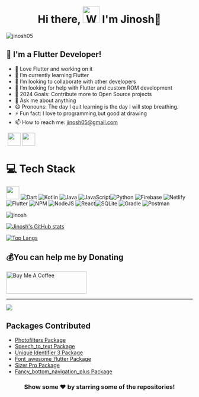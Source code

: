 <h1 align="center">  Hi there, <img src="https://raw.githubusercontent.com/nixin72/nixin72/master/wave.gif" 
         alt="Waving hand animated gif"
         height="45"
         width="45" /> I'm Jinosh👋</h1>

<p align="left"> <img src="https://komarev.com/ghpvc/?username=jinosh05&label=Views&color=blue&style=plastic&style=for-the-badge" alt="jinosh05" /> </p>

## 💫 I'm a Flutter Developer!

- 🔭 Love Flutter and working on it
- 🌱 I’m currently learning Flutter
- 👯 I’m looking to collaborate with other developers
- 🤔 I’m looking for help with Flutter and custom ROM development 
- 🥅 2024 Goals: Contribute more to Open Source projects
- 💬 Ask me about anything
- 😄 Pronouns: The day I quit learning is the day I will stop breathing.
- ⚡ Fun fact: I love to programming,but good at drawing
- 📫 How to reach me: jinosh05@gmail.com

 <a href="https://www.linkedin.com/in/jinosh/"><img src="https://img.shields.io/badge/linkedin-%230077B5.svg?&style=for-the-badge&logo=linkedin&logoColor=white" height=35></a> <a href="https://www.instagram.com/jinoshprabhuraj/"><img src="https://img.shields.io/badge/instagram-%23E4405F.svg?&style=for-the-badge&logo=instagram&logoColor=white" height=35></a> 


# 💻 Tech Stack
<img src="https://upload.wikimedia.org/wikipedia/commons/1/18/ISO_C%2B%2B_Logo.svg" height=35>  ![Dart](https://img.shields.io/badge/dart-%230175C2.svg?style=for-the-badge&logo=dart&logoColor=white) ![Kotlin](https://img.shields.io/badge/kotlin-%230095D5.svg?style=for-the-badge&logo=kotlin&logoColor=white) ![Java](https://img.shields.io/badge/java-%23ED8B00.svg?style=for-the-badge&logo=java&logoColor=white) ![JavaScript](https://img.shields.io/badge/javascript-%23323330.svg?style=for-the-badge&logo=javascript&logoColor=%23F7DF1E)![Python](https://img.shields.io/badge/python-3670A0?style=for-the-badge&logo=python&logoColor=ffdd54) ![Firebase](https://img.shields.io/badge/firebase-%23039BE5.svg?style=for-the-badge&logo=firebase) ![Netlify](https://img.shields.io/badge/netlify-%23000000.svg?style=for-the-badge&logo=netlify&logoColor=#00C7B7) ![Flutter](https://img.shields.io/badge/Flutter-%2302569B.svg?style=for-the-badge&logo=Flutter&logoColor=white) ![NPM](https://img.shields.io/badge/NPM-%23000000.svg?style=for-the-badge&logo=npm&logoColor=white) ![NodeJS](https://img.shields.io/badge/node.js-6DA55F?style=for-the-badge&logo=node.js&logoColor=white) ![React](https://img.shields.io/badge/react-%2320232a.svg?style=for-the-badge&logo=react&logoColor=%2361DAFB)![SQLite](https://img.shields.io/badge/sqlite-%2307405e.svg?style=for-the-badge&logo=sqlite&logoColor=white) ![Gradle](https://img.shields.io/badge/Gradle-02303A.svg?style=for-the-badge&logo=Gradle&logoColor=white) ![Postman](https://img.shields.io/badge/Postman-FF6C37?style=for-the-badge&logo=postman&logoColor=white)



<p><img align="center" src="https://github-readme-streak-stats.herokuapp.com/?user=jinosh05&" alt="jinosh" /></p>


[![Jinosh's GitHub stats](https://github-readme-stats.vercel.app/api?username=jinosh05&show_icons=true&count_private=true&theme=radical)](https://github.com/anuraghazra/github-readme-stats)

[![Top Langs](https://github-readme-stats.vercel.app/api/top-langs/?username=jinosh05)](https://github.com/anuraghazra/github-readme-stats)

## 💰You can help me by Donating 

<a href="https://www.buymeacoffee.com/jinosh" target="_blank"><img src="https://cdn.buymeacoffee.com/buttons/v2/default-yellow.png" alt="Buy Me A Coffee" style="height: 60px !important;width: 217px !important;" ></a>

---
[![](https://visitcount.itsvg.in/api?id=jinosh05&icon=0&color=1)](https://visitcount.itsvg.in)


## Packages Contributed

- [Photofilters Package](https://pub.dev/packages/photofilters)
- [Speech_to_text Package](https://pub.dev/packages/speech_to_text)
- [Unique Identifier 3 Package](https://pub.dev/packages/unique_identifier_3)
- [Font_awesome_flutter Package](https://pub.dev/packages/font_awesome_flutter)
- [Sizer Pro Package](https://pub.dev/packages/sizer_pro)
- [Fancy_bottom_navigation_plus Package](https://pub.dev/packages/fancy_bottom_navigation_plus)

<div align="center">

### Show some ❤️ by starring some of the repositories!

</div>

